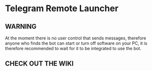 # Telegram Remote Launcher
## WARNING
At the moment there is no user control that sends messages, therefore anyone who finds the bot can start or turn off software on your PC, it is therefore recommended to wait for it to be integrated to use the bot.

## CHECK OUT THE WIKI
